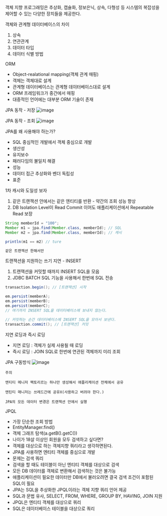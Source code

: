 객체 지향 프로그래밍은 추상화, 캡슐화, 정보은닉, 상속, 다형성 등 시스템의 복잡성을 제어할 수 있는 다양한 장치들을 제공한다.

객체와 관계형 데이터베이스의 차이

1. 상속
2. 연관관계
3. 데이터 타입
4. 데이터 식별 방법

ORM

- Object-realational mapping(객체 관계 매핑)
- 객체는 객체대로 설계
- 관계형 데이터베이스는 관계형 데이터베이스대로 설계
- ORM 프레임워크가 중간에서 매핑
- 대중적인 언어에는 대부분 ORM 기술이 존재

JPA 동작 - 저장
![image](https://github.com/BaekSeungChan/Spring_Study/assets/106970129/0f9c005d-078e-4f26-a9b8-de83262c017c)

JPA 동작 - 조회
![image](https://github.com/BaekSeungChan/Spring_Study/assets/106970129/31ec5de3-5b6b-4402-83e9-147a1fd2ee22)


JPA를 왜 사용해야 하는가?

- SQL 중심적인 개발에서 객체 중심으로 개발
- 생산성
- 유지보수
- 패러다임의 불일치 해결
- 성능
- 데이터 접근 추상화와 벤더 독립성
- 표준

1차 캐시와 도일성 보자

1. 같은 트랜잭션 안에서는 같은 엔티티를 반환 - 약간의 조회 성능 향상
2. DB Isolation Level이 Read Commit 이어도 애플리케이션에서 Repeatable Read 보장

```java
String memberId = "100";
Member m1 = jpa.find(Member.class, memberId); // SQL
Member m2 = jpa.find(Member.class, memberId); // 캐시

println(m1 == m2) // ture

같은 트랜잭션 한해서만
```

트랜잭션을 지원하는 쓰기 지연 - INSERT

1. 트랜잭션을 커밋할 때까지 INSERT SQL을 모음
2. JDBC BATCH SQL 기능을 사용해서 한번에 SQL 전송

```java
transaction.begin(); // [트랜잭션] 시작

em.persist(memberA);
em.persist(memberB);
em.persist(memberC);
// 여기까지 INSERT SQL을 데이터베이스에 보내지 않는다.

// 커밋하는 순간 데이터베이스에 INSERT SQL을 모아서 보낸다.
transaction.commit(); // [트랜잭션] 커밋

```

지연 로딩과 즉시 로딩

- 지연 로딩 : 객체가 실제 사용될 때 로딩
- 즉시 로딩 : JOIN SQL로 한번에 연관된 객체까지 미리 조회

JPA 구동방식
![image](https://github.com/BaekSeungChan/Spring_Study/assets/106970129/fb8d0924-b788-4f66-952a-5afc75bb6b1f)


`주의`

`엔티티 메니저 팩토리르는 하나만 생성해서 애플리케이션 전체에서 공유`

`엔틴티 매니저는 쓰레드간에 공유X(사용하고 버려야 한다.)`

`JPA의 모든 데이터 변경은 트랜잭션 안에서 실행`


JPQL

- 가장 단순한 조회 방법
- EntityManager.find()
- 객체 그래프 탐색(a.getB().getC())
- 나이가 18살 이상인 회원을 모두 검색하고 싶다면?
- 객체를 대상으로 하는 객체지향 쿼리라고 생각하면된다.
- JPA를 사용하면 엔티티 객체를 중심으로 개발
- 문제는 검색 쿼리
- 검색을 할 때도 테이블이 아닌 엔티티 객체를 대상으로 검색
- 모든 DB 데이터를 객체로 변환해서 검색하는 것은 불가능
- 애플리케이션이 필요한 데이터만 DB에서 불러오려면 결국 검색 조건이 포함된 SQL이 필요
- JPA는 SQL을 추상화한 JPQL이라는 객체 지향 쿼리 언어 제공
- SQL과 문법 유사, SELECT, FROM, WHERE, GROUP BY, HAVING, JOIN 지원
- JPQL은 엔티티 객체를 대상으로 쿼리
- SQL은 데이터베이스 테이블을 대상으로 쿼리